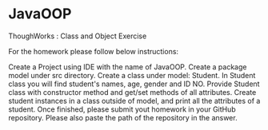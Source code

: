 # JavaOOP
ThoughWorks : Class and Object Exercise

For the homework please follow below instructions:

Create a Project using IDE with the name of JavaOOP.
Create a package model under src directory.
Create a class under model: Student.
In Student class you will find student's names, age, gender and ID NO.
Provide Student class with constructor method and get/set methods of all attributes.
Create student instances in a class outside of model, and print all the attributes of a student.
Once finished, please submit yout homework in your GitHub repository. Please also paste the path of the repository in the answer.
